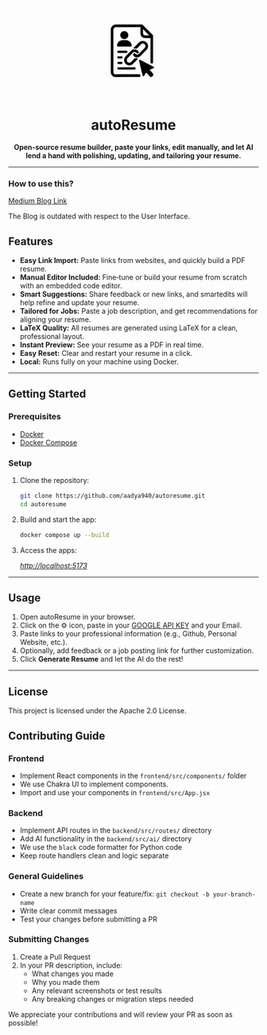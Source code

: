 <p align="center">
  <img src="main_app/frontend/public/autoresume-logo.png" alt="autoResume Logo" title="autoResume Logo" width="180"/>
</p>

<h1 align="center">autoResume</h1>

<p align="center">
  <b>Open‑source resume builder, paste your links, edit manually, and let AI lend a hand with polishing, updating, and tailoring your resume.</b>
</p>

---

### How to use this?

[Medium Blog Link](https://medium.com/@aadyachinubhai/autoresume-copy-and-paste-links-its-that-simple-8e50e6d155a1)

The Blog is outdated with respect to the User Interface.

## Features

- <b>Easy Link Import:</b> Paste links from websites, and quickly build a PDF resume.
- <b>Manual Editor Included:</b> Fine‑tune or build your resume from scratch with an embedded code editor.
- <b>Smart Suggestions:</b>  Share feedback or new links, and smartedits will help refine and update your resume.
- <b>Tailored for Jobs:</b> Paste a job description, and get recommendations for aligning your resume.
- <b>LaTeX Quality:</b> All resumes are generated using LaTeX for a clean, professional layout.
- <b>Instant Preview:</b> See your resume as a PDF in real time.
- <b>Easy Reset:</b> Clear and restart your resume in a click.
- <b>Local:</b> Runs fully on your machine using Docker.

---

## Getting Started

### Prerequisites
- [Docker](https://www.docker.com/get-started)
- [Docker Compose](https://docs.docker.com/compose/)

### Setup

1. Clone the repository:
   ```bash
   git clone https://github.com/aadya940/autoresume.git
   cd autoresume
   ```
2. Build and start the app:
   ```bash
   docker compose up --build
   ```
3. Access the apps:
   
   [_http://localhost:5173_](http://localhost:5173)
---

## Usage

1. Open autoResume in your browser.
2. Click on the :gear: icon, paste in your [GOOGLE API KEY](https://aistudio.google.com/) and your Email. 
3. Paste links to your professional information (e.g., Github, Personal Website, etc.).
4. Optionally, add feedback or a job posting link for further customization.
5. Click <b>Generate Resume</b> and let the AI do the rest!

---

## License

This project is licensed under the Apache 2.0 License.

## Contributing Guide

### Frontend
- Implement React components in the `frontend/src/components/` folder
- We use Chakra UI to implement components.
- Import and use your components in `frontend/src/App.jsx`

### Backend
- Implement API routes in the `backend/src/routes/` directory
- Add AI functionality in the `backend/src/ai/` directory
- We use the `black` code formatter for Python code
- Keep route handlers clean and logic separate

### General Guidelines
- Create a new branch for your feature/fix: `git checkout -b your-branch-name`
- Write clear commit messages
- Test your changes before submitting a PR

### Submitting Changes
1. Create a Pull Request
2. In your PR description, include:
   - What changes you made
   - Why you made them
   - Any relevant screenshots or test results
   - Any breaking changes or migration steps needed

We appreciate your contributions and will review your PR as soon as possible!

